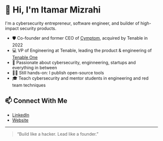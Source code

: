 # 👋 Hi, I'm Itamar Mizrahi

I'm a cybersecurity entrepreneur, software engineer, and builder of high-impact security products.

- 🛡️ Co-founder and former CEO of [Cymptom](https://www.tenable.com/press-releases/tenable-acquires-attack-path-management-innovator-cymptom), acquired by Tenable in 2022
- 💻 VP of Engineering at Tenable, leading the product & engineering of [Tenable One](https://www.tenable.com/products/tenable-one) 
- 🔐 Passionate about cybersecurity, enginneering, startups and everything in between
- 👨‍💻 Still hands-on: I publish open-source tools
- 🎓 Teach cybersecurity and mentor students in engineering and red team techniques

## 📫 Connect With Me

- [LinkedIn](https://www.linkedin.com/in/itamarmizrahi/)
- [Website](https://www.mrande7son.com/)

---

> “Build like a hacker. Lead like a founder.”
